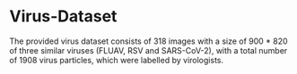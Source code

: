 # Virus-Dataset

The provided virus dataset consists of 318 images with a size of 900 * 820 of three similar viruses (FLUAV, RSV and SARS-CoV-2), with a total number of 1908 virus particles, which were labelled by virologists.
